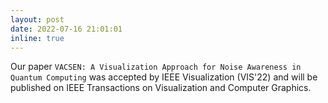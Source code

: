 ```yaml
---
layout: post
date: 2022-07-16 21:01:01
inline: true
---
```


Our paper `VACSEN: A Visualization Approach for Noise Awareness in Quantum Computing` was accepted by IEEE Visualization  (VIS'22) and will be published on IEEE Transactions on Visualization and Computer Graphics.
